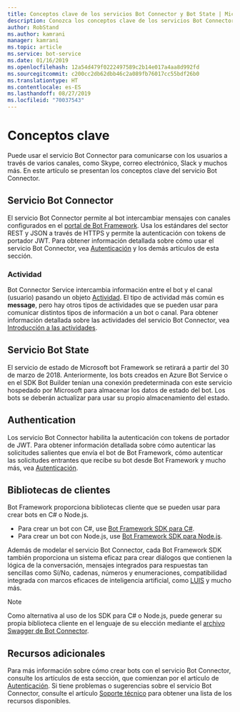 ```yaml
---
title: Conceptos clave de los servicios Bot Connector y Bot State | Microsoft Docs
description: Conozca los conceptos clave de los servicios Bot Connector y Bot State de Bot Framework.
author: RobStand
ms.author: kamrani
manager: kamrani
ms.topic: article
ms.service: bot-service
ms.date: 01/16/2019
ms.openlocfilehash: 12a54d479f0222497589c2b14e017a4aa8d992fd
ms.sourcegitcommit: c200cc2db62dbb46c2a089fb76017cc55bdf26b0
ms.translationtype: HT
ms.contentlocale: es-ES
ms.lasthandoff: 08/27/2019
ms.locfileid: "70037543"
---
```

# <a name="key-concepts"></a>Conceptos clave

Puede usar el servicio Bot Connector para comunicarse con los usuarios a través de varios canales, como Skype, correo electrónico, Slack y muchos más. En este artículo se presentan los conceptos clave del servicio Bot Connector.

## <a name="bot-connector-service"></a>Servicio Bot Connector

El servicio Bot Connector permite al bot intercambiar mensajes con canales configurados en el <a href="https://dev.botframework.com/" target="_blank">portal de Bot Framework</a>. Usa los estándares del sector REST y JSON a través de HTTPS y permite la autenticación con tokens de portador JWT. Para obtener información detallada sobre cómo usar el servicio Bot Connector, vea [Autenticación](bot-framework-rest-connector-authentication.md) y los demás artículos de esta sección.

### <a name="activity"></a>Actividad

Bot Connector Service intercambia información entre el bot y el canal (usuario) pasando un objeto [Actividad][]. El tipo de actividad más común es **message**, pero hay otros tipos de actividades que se pueden usar para comunicar distintos tipos de información a un bot o canal. Para obtener información detallada sobre las actividades del servicio Bot Connector, vea [Introducción a las actividades](bot-framework-rest-connector-activities.md).

## <a name="bot-state-service"></a>Servicio Bot State

El servicio de estado de Microsoft bot Framework se retirará a partir del 30 de marzo de 2018. Anteriormente, los bots creados en Azure Bot Service o en el SDK Bot Builder tenían una conexión predeterminada con este servicio hospedado por Microsoft para almacenar los datos de estado del bot. Los bots se deberán actualizar para usar su propio almacenamiento del estado.

## <a name="authentication"></a>Authentication

Los servicio Bot Connector habilita la autenticación con tokens de portador de JWT. Para obtener información detallada sobre cómo autenticar las solicitudes salientes que envía el bot de Bot Framework, cómo autenticar las solicitudes entrantes que recibe su bot desde Bot Framework y mucho más, vea [Autenticación](bot-framework-rest-connector-authentication.md). 

## <a name="client-libraries"></a>Bibliotecas de clientes

Bot Framework proporciona bibliotecas cliente que se pueden usar para crear bots en C# o Node.js. 

- Para crear un bot con C#, use [Bot Framework SDK para C#](../dotnet/bot-builder-dotnet-overview.md). 
- Para crear un bot con Node.js, use [Bot Framework SDK para Node.js](../nodejs/index.md). 

Además de modelar el servicio Bot Connector, cada Bot Framework SDK también proporciona un sistema eficaz para crear diálogos que contienen la lógica de la conversación, mensajes integrados para respuestas tan sencillas como Sí/No, cadenas, números y enumeraciones, compatibilidad integrada con marcos eficaces de inteligencia artificial, como <a href="https://www.luis.ai/" target="_blank">LUIS</a> y mucho más. 

> [!NOTE]
> Como alternativa al uso de los SDK para C# o Node.js, puede generar su propia biblioteca cliente en el lenguaje de su elección mediante el <a href="https://aka.ms/connector-swagger-file" target="_blank">archivo Swagger de Bot Connector</a>.

## <a name="additional-resources"></a>Recursos adicionales

Para más información sobre cómo crear bots con el servicio Bot Connector, consulte los artículos de esta sección, que comienzan por el artículo de [Autenticación](bot-framework-rest-connector-authentication.md). Si tiene problemas o sugerencias sobre el servicio Bot Connector, consulte el artículo [Soporte técnico](../bot-service-resources-links-help.md) para obtener una lista de los recursos disponibles. 

[Actividad]: bot-framework-rest-connector-api-reference.md#activity-object
